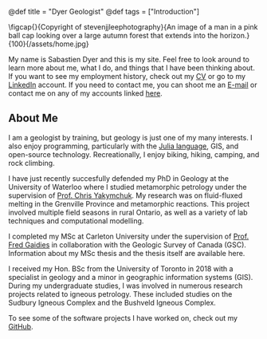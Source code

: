 @def title = "Dyer Geologist"
@def tags = ["Introduction"]

\figcap{}{Copyright of stevenjjleephotography}{An image of a man in a pink ball cap looking over a large autumn forest that extends into the horizon.}{100}{/assets/home.jpg}

<!-- ![An image of a man in a pink ball cap looking over a large autumn forest that extends into the horizon. Copyright of stevenjjleephotography](/assets/home.jpg) -->

My name is Sabastien Dyer and this is my site. Feel free to look around to learn more about me, what I do, and things that I have been thinking about. If you want to see my employment history, check out my [CV](/cv) or go to my [LinkedIn](https://www.linkedin.com/in/sabastien-dyer-12a997111) account. If you need to contact me, you can shoot me an [E-mail](mailto:scdyer@uwaterloo.ca) or contact me on any of my accounts linked [here](/links).

## About Me
I am a geologist by training, but geology is just one of my many interests. I also enjoy programming, particularly with the [Julia language](https://julialang.org/), GIS, and open-source technology. Recreationally, I enjoy biking, hiking, camping, and rock climbing.

I have just recently succesfully defended my PhD in Geology at the University of Waterloo where I studied metamorphic petrology under the supervision of [Prof. Chris Yakymchuk](https://uwaterloo.ca/earth-environmental-sciences/profile/cyakymch). My research was on fluid-fluxed melting in the Grenville Province and metamorphic reactions. This project involved multiple field seasons in rural Ontario, as well as a variety of lab techniques and computational modelling. 

I completed my MSc at Carleton University under the supervision of [Prof. Fred Gaidies](https://www.teamgar.net/) in collaboration with the Geologic Survey of Canada (GSC). Information about my MSc thesis and the thesis itself are available here.

I received my Hon. BSc from the University of Toronto in 2018 with a specialist in geology and a minor in geographic information systems (GIS). During my undergraduate studies, I was involved in numerous research projects related to igneous petrology. These included studies on the Sudbury Igneous Complex and the Bushveld Igneous Complex.

To see some of the software projects I have worked on, check out my [GitHub](https://github.com/sc-dyer).